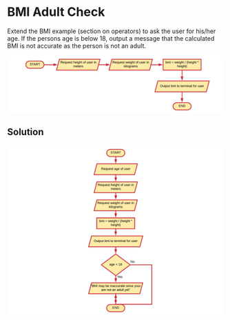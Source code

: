 # BMI Adult Check

Extend the BMI example (section on operators) to ask the user for his/her age. If the persons age is below 18, output a message that the calculated BMI is not accurate as the person is not an adult.

![BMI Example](./img/flowchart_bmi.png)

## Solution

![BMI with Adult Check](./img/flowchart_bmi_adult_check.png)
